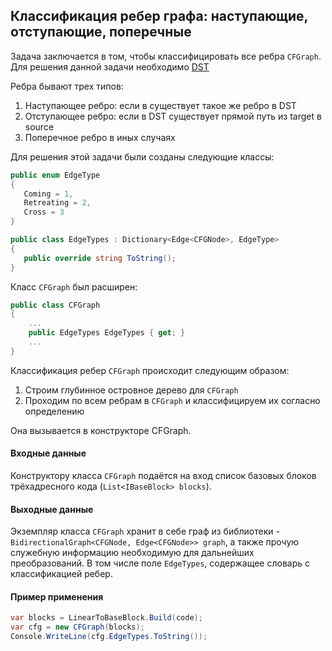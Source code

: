 ## Классификация ребер графа: наступающие, отступающие, поперечные

Задача заключается в том, чтобы классифицировать все ребра ```CFGraph```. Для решения данной задачи необходимо [DST](https://github.com/DeKoyre/b8/blob/master/docs/src/15-build_dst.md)

Ребра бывают трех типов:
1. Наступающее ребро: если в  существует такое же ребро в DST
2. Отступающее ребро: если в DST существует прямой путь из target в source
3. Поперечное ребро в иных случаях


Для решения этой задачи были созданы следующие классы:
```cs
public enum EdgeType
{
   Coming = 1,
   Retreating = 2,
   Cross = 3
}

public class EdgeTypes : Dictionary<Edge<CFGNode>, EdgeType>
{
   public override string ToString();
}
```

Класс ```CFGraph``` был расширен:
```cs
public class CFGraph
{
	...
	public EdgeTypes EdgeTypes { get; }
	...
}
```

Классификация ребер  ```CFGraph``` происходит следующим образом:
1. Строим глубинное островное дерево для ```CFGraph```
2. Проходим по всем ребрам в ```CFGraph``` и классифицируем их согласно определению

Она вызывается в конструкторе CFGraph.


#### Входные данные

Конструктору класса ```CFGraph``` подаётся на вход список базовых блоков
трёхадресного кода (`List<IBaseBlock> blocks`).

#### Выходные данные

Экземпляр класса ```CFGraph``` хранит в себе граф из библиотеки - ```BidirectionalGraph<CFGNode, Edge<CFGNode>> graph```, а также прочую служебную информацию необходимую для дальнейших преобразований. В том числе поле ```EdgeTypes```, содержащее словарь с классификацией ребер.

#### Пример применения  

```cs
var blocks = LinearToBaseBlock.Build(code);
var cfg = new CFGraph(blocks);
Console.WriteLine(cfg.EdgeTypes.ToString());
```
